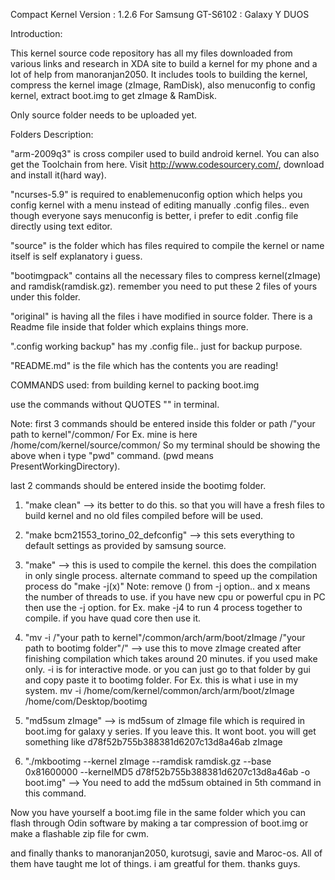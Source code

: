 Compact Kernel Version : 1.2.6
For Samsung GT-S6102 : Galaxy Y DUOS

Introduction:

This kernel source code repository has all my files downloaded from various links and research in XDA site to build a kernel for my phone and a lot of help from manoranjan2050. It includes tools to building the kernel, compress the kernel image (zImage, RamDisk), also menuconfig to config kernel, extract boot.img to get zImage & RamDisk.


Only source folder needs to be uploaded yet.


Folders Description:

"arm-2009q3" is cross compiler used to build android kernel. You can also get the Toolchain from here. Visit http://www.codesourcery.com/, download and install it(hard way).

"ncurses-5.9" is required to enablemenuconfig option which helps you config kernel with a menu instead of editing manually .config files.. even though everyone says menuconfig is better, i prefer to edit .config file directly using text editor.

"source" is the folder which has files required to compile the kernel or name itself is self explanatory i guess.

"bootimgpack" contains all the necessary files to compress kernel(zImage) and ramdisk(ramdisk.gz). remember you need to put these 2 files of yours under this folder.

"original" is having all the files i have modified in source folder. There is a Readme file inside that folder which explains things more.

".config working backup" has my .config file.. just for backup purpose.

"README.md" is the file which has the contents you are reading!



COMMANDS used: from building kernel to packing boot.img

use the commands without QUOTES "" in terminal.

Note: first 3 commands should be entered inside this folder or path
/"your path to kernel"/common/
For Ex. mine is here /home/com/kernel/source/common/
So my terminal should be showing the above when i type "pwd" command. (pwd means PresentWorkingDirectory).

last 2 commands should be entered inside the bootimg folder.


1. "make clean" --> its better to do this. so that you will have a fresh files to build kernel and no old files compiled before will be used.

2. "make bcm21553_torino_02_defconfig" --> this sets everything to default settings as provided by samsung source.

3. "make" --> this is used to compile the kernel. this does the compilation in only single process.
alternate command to speed up the compilation process do "make -j(x)"
Note: remove () from -j option.. and x means the number of threads to use.
if you have new cpu or powerful cpu in PC then use the -j option.
for Ex. make -j4 to run 4 process together to compile. if you have quad core then use it.

4. "mv -i /"your path to kernel"/common/arch/arm/boot/zImage /"your path to bootimg folder"/" --> use this to move zImage created after finishing compilation which takes around 20 minutes. if you used make only. -i is for interactive mode. or you can just go to that folder by gui and copy paste it to bootimg folder.
For Ex. this is what i use in my system. 
mv -i /home/com/kernel/common/arch/arm/boot/zImage /home/com/Desktop/bootimg

5. "md5sum zImage" --> is md5sum of zImage file which is required in boot.img for galaxy y series. If you leave this. It wont boot.
you will get something like
d78f52b755b388381d6207c13d8a46ab zImage

6. "./mkbootimg --kernel zImage --ramdisk ramdisk.gz --base 0x81600000 --kernelMD5 d78f52b755b388381d6207c13d8a46ab -o boot.img" --> You need to add the md5sum obtained in 5th command in this command.

Now you have yourself a boot.img file in the same folder which you can flash through Odin software by making a tar compression of boot.img or make a flashable zip file for cwm.


and finally thanks to manoranjan2050, kurotsugi, savie and Maroc-os. All of them have taught me lot of things. i am greatful for them. thanks guys.
